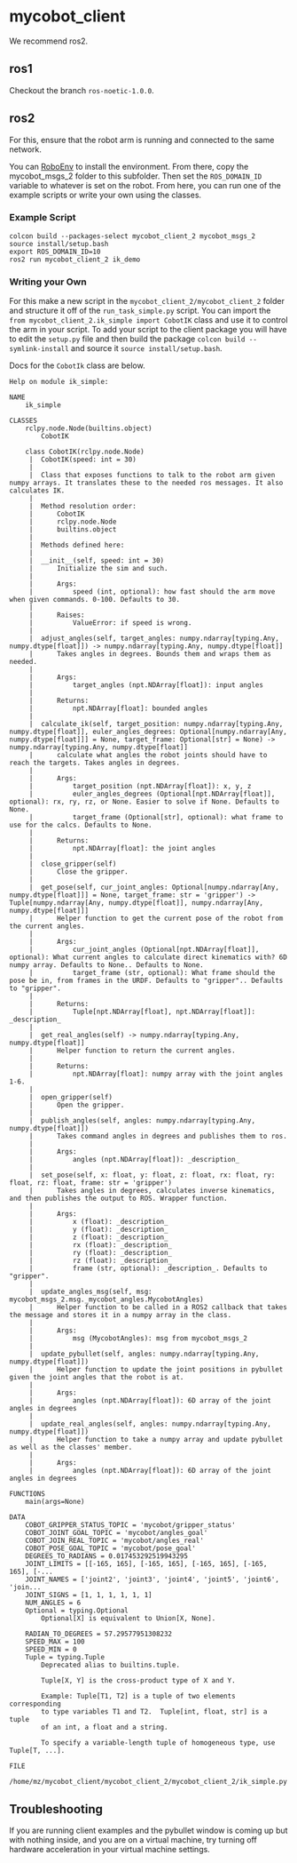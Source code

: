 # mycobot_client

We recommend ros2.

## ros1
Checkout the branch `ros-noetic-1.0.0`.

## ros2

For this, ensure that the robot arm is running and connected to the same network.

You can [RoboEnv](https://github.com/VModugno/RoboEnv) to install the environment. From there, copy the mycobot_msgs_2 folder to this subfolder. Then set the `ROS_DOMAIN_ID` variable to whatever is set on the robot. From here, you can run one of the example scripts or write your own using the classes.

### Example Script
```
colcon build --packages-select mycobot_client_2 mycobot_msgs_2
source install/setup.bash
export ROS_DOMAIN_ID=10
ros2 run mycobot_client_2 ik_demo
```

### Writing your Own

For this make a new script in the `mycobot_client_2/mycobot_client_2` folder and structure it off of the `run_task_simple.py` script. You can import the `from mycobot_client_2.ik_simple import CobotIK` class and use it to control the arm in your script. To add your script to the client package you will have to edit the `setup.py` file and then build the package `colcon build --symlink-install` and source it `source install/setup.bash`.

Docs for the `CobotIk` class are below.

```
Help on module ik_simple:

NAME
    ik_simple

CLASSES
    rclpy.node.Node(builtins.object)
        CobotIK
    
    class CobotIK(rclpy.node.Node)
     |  CobotIK(speed: int = 30)
     |  
     |  Class that exposes functions to talk to the robot arm given numpy arrays. It translates these to the needed ros messages. It also calculates IK.
     |  
     |  Method resolution order:
     |      CobotIK
     |      rclpy.node.Node
     |      builtins.object
     |  
     |  Methods defined here:
     |  
     |  __init__(self, speed: int = 30)
     |      Initialize the sim and such.
     |      
     |      Args:
     |          speed (int, optional): how fast should the arm move when given commands. 0-100. Defaults to 30.
     |      
     |      Raises:
     |          ValueError: if speed is wrong.
     |  
     |  adjust_angles(self, target_angles: numpy.ndarray[typing.Any, numpy.dtype[float]]) -> numpy.ndarray[typing.Any, numpy.dtype[float]]
     |      Takes angles in degrees. Bounds them and wraps them as needed.
     |      
     |      Args:
     |          target_angles (npt.NDArray[float]): input angles
     |      
     |      Returns:
     |          npt.NDArray[float]: bounded angles
     |  
     |  calculate_ik(self, target_position: numpy.ndarray[typing.Any, numpy.dtype[float]], euler_angles_degrees: Optional[numpy.ndarray[Any, numpy.dtype[float]]] = None, target_frame: Optional[str] = None) -> numpy.ndarray[typing.Any, numpy.dtype[float]]
     |      calculate what angles the robot joints should have to reach the targets. Takes angles in degrees.
     |      
     |      Args:
     |          target_position (npt.NDArray[float]): x, y, z
     |          euler_angles_degrees (Optional[npt.NDArray[float]], optional): rx, ry, rz, or None. Easier to solve if None. Defaults to None.
     |          target_frame (Optional[str], optional): what frame to use for the calcs. Defaults to None.
     |      
     |      Returns:
     |          npt.NDArray[float]: the joint angles
     |  
     |  close_gripper(self)
     |      Close the gripper.
     |  
     |  get_pose(self, cur_joint_angles: Optional[numpy.ndarray[Any, numpy.dtype[float]]] = None, target_frame: str = 'gripper') -> Tuple[numpy.ndarray[Any, numpy.dtype[float]], numpy.ndarray[Any, numpy.dtype[float]]]
     |      Helper function to get the current pose of the robot from the current angles.
     |      
     |      Args:
     |          cur_joint_angles (Optional[npt.NDArray[float]], optional): What current angles to calculate direct kinematics with? 6D numpy array. Defaults to None.. Defaults to None.
     |          target_frame (str, optional): What frame should the pose be in, from frames in the URDF. Defaults to "gripper".. Defaults to "gripper".
     |      
     |      Returns:
     |          Tuple[npt.NDArray[float], npt.NDArray[float]]: _description_
     |  
     |  get_real_angles(self) -> numpy.ndarray[typing.Any, numpy.dtype[float]]
     |      Helper function to return the current angles.
     |      
     |      Returns:
     |          npt.NDArray[float]: numpy array with the joint angles 1-6.
     |  
     |  open_gripper(self)
     |      Open the gripper.
     |  
     |  publish_angles(self, angles: numpy.ndarray[typing.Any, numpy.dtype[float]])
     |      Takes command angles in degrees and publishes them to ros.
     |      
     |      Args:
     |          angles (npt.NDArray[float]): _description_
     |  
     |  set_pose(self, x: float, y: float, z: float, rx: float, ry: float, rz: float, frame: str = 'gripper')
     |      Takes angles in degrees, calculates inverse kinematics, and then publishes the output to ROS. Wrapper function.
     |      
     |      Args:
     |          x (float): _description_
     |          y (float): _description_
     |          z (float): _description_
     |          rx (float): _description_
     |          ry (float): _description_
     |          rz (float): _description_
     |          frame (str, optional): _description_. Defaults to "gripper".
     |  
     |  update_angles_msg(self, msg: mycobot_msgs_2.msg._mycobot_angles.MycobotAngles)
     |      Helper function to be called in a ROS2 callback that takes the message and stores it in a numpy array in the class.
     |      
     |      Args:
     |          msg (MycobotAngles): msg from mycobot_msgs_2
     |  
     |  update_pybullet(self, angles: numpy.ndarray[typing.Any, numpy.dtype[float]])
     |      Helper function to update the joint positions in pybullet given the joint angles that the robot is at.
     |      
     |      Args:
     |          angles (npt.NDArray[float]): 6D array of the joint angles in degrees
     |  
     |  update_real_angles(self, angles: numpy.ndarray[typing.Any, numpy.dtype[float]])
     |      Helper function to take a numpy array and update pybullet as well as the classes' member.
     |      
     |      Args:
     |          angles (npt.NDArray[float]): 6D array of the joint angles in degrees

FUNCTIONS
    main(args=None)

DATA
    COBOT_GRIPPER_STATUS_TOPIC = 'mycobot/gripper_status'
    COBOT_JOINT_GOAL_TOPIC = 'mycobot/angles_goal'
    COBOT_JOIN_REAL_TOPIC = 'mycobot/angles_real'
    COBOT_POSE_GOAL_TOPIC = 'mycobot/pose_goal'
    DEGREES_TO_RADIANS = 0.017453292519943295
    JOINT_LIMITS = [[-165, 165], [-165, 165], [-165, 165], [-165, 165], [-...
    JOINT_NAMES = ['joint2', 'joint3', 'joint4', 'joint5', 'joint6', 'join...
    JOINT_SIGNS = [1, 1, 1, 1, 1, 1]
    NUM_ANGLES = 6
    Optional = typing.Optional
        Optional[X] is equivalent to Union[X, None].
    
    RADIAN_TO_DEGREES = 57.29577951308232
    SPEED_MAX = 100
    SPEED_MIN = 0
    Tuple = typing.Tuple
        Deprecated alias to builtins.tuple.
        
        Tuple[X, Y] is the cross-product type of X and Y.
        
        Example: Tuple[T1, T2] is a tuple of two elements corresponding
        to type variables T1 and T2.  Tuple[int, float, str] is a tuple
        of an int, a float and a string.
        
        To specify a variable-length tuple of homogeneous type, use Tuple[T, ...].

FILE
    /home/mz/mycobot_client/mycobot_client_2/mycobot_client_2/ik_simple.py
```

## Troubleshooting
If you are running client examples and the pybullet window is coming up but with nothing inside, and you are on a virtual machine, try turning off hardware acceleration in your virtual machine settings.
